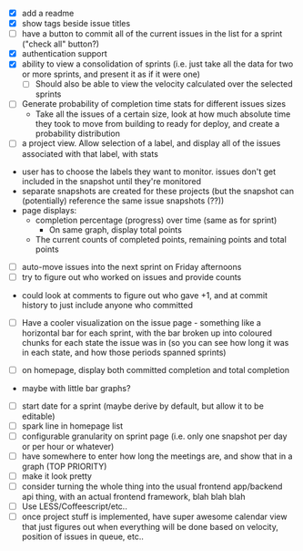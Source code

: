 - [x] add a readme
- [x] show tags beside issue titles
- [ ] have a button to commit all of the current issues in the list for a sprint ("check all" button?)
- [x] authentication support
- [x] ability to view a consolidation of sprints (i.e. just take all the data for two or more sprints, and present it as if it were one)
  - [ ] Should also be able to view the velocity calculated over the selected sprints
- [ ] Generate probability of completion time stats for different issues sizes
  - Take all the issues of a certain size, look at how much absolute time they took to move from building to ready for deploy, and create a probability distribution
- [ ] a project view. Allow selection of a label, and display all of the issues associated with that label, with stats
 - user has to choose the labels they want to monitor. issues don't get included in the snapshot until they're monitored
 - separate snapshots are created for these projects (but the snapshot can (potentially) reference the same issue snapshots (??))
 - page displays:
   - completion percentage (progress) over time (same as for sprint)
     - On same graph, display total points
   - The current counts of completed points, remaining points and total points
- [ ] auto-move issues into the next sprint on Friday afternoons
- [ ] try to figure out who worked on issues and provide counts
 - could look at comments to figure out who gave +1, and at commit history to just include anyone who committed
- [ ] Have a cooler visualization on the issue page - something like a horizontal bar for each sprint, with the bar broken up into coloured chunks for each state the issue was in (so you can see how long it was in each state, and how those periods spanned sprints)

- [ ] on homepage, display both committed completion and total completion
 - maybe with little bar graphs?
- [ ] start date for a sprint (maybe derive by default, but allow it to be editable)
- [ ] spark line in homepage list
- [ ] configurable granularity on sprint page (i.e. only one snapshot per day or per hour or whatever)
- [ ] have somewhere to enter how long the meetings are, and show that in a graph (TOP PRIORITY)
- [ ] make it look pretty
- [ ] consider turning the whole thing into the usual frontend app/backend api thing, with an actual frontend framework, blah blah blah
- [ ] Use LESS/Coffeescript/etc..
- [ ] once project stuff is implemented, have super awesome calendar view that just figures out when everything will be done based on velocity, position of issues in queue, etc..